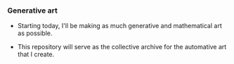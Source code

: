 ### Generative art

- Starting today, I'll be making as much generative and mathematical art as possible.

- This repository will serve as the collective archive for the automative art that I create.
